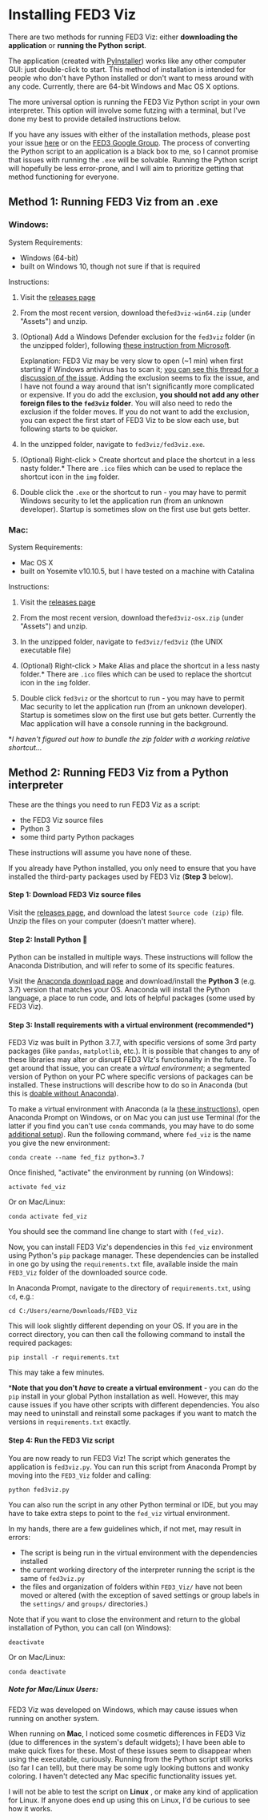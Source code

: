 # Installing FED3 Viz

There are two methods for running FED3 Viz: either **downloading the application** or **running the Python script**.

The application (created with [PyInstaller](https://www.pyinstaller.org/)) works like any other computer GUI: just double-click to start.  This method of installation is intended for people who don't have Python installed or don't want to mess around with any code.  Currently, there are 64-bit Windows and Mac OS X options.

The more universal option is running the FED3 Viz Python script in your own interpreter.  This option will involve some futzing with a terminal, but I've done my best to provide detailed instructions below.

If you have any issues with either of the installation methods, please post your issue [here](https://github.com/earnestt1234/FED3_Viz/issues) or on the [FED3 Google Group](https://groups.google.com/forum/#!forum/fedforum).  The process of converting the Python script to an application is a black box to me, so I cannot promise that issues with running the `.exe` will be solvable.  Running the Python script will hopefully be less error-prone, and I will aim to prioritize getting that method functioning for everyone.

## Method 1: Running FED3 Viz from an .exe

### Windows:

System Requirements:

- Windows (64-bit)
- built on Windows 10, though not sure if that is required

Instructions:

1. Visit the [releases page](https://github.com/earnestt1234/FED3_Viz/releases)

2. From the most recent version, download the`fed3viz-win64.zip` (under "Assets") and unzip.

3. (Optional) Add a Windows Defender exclusion for the `fed3viz` folder (in the unzipped folder), following [these instruction from Microsoft](https://support.microsoft.com/en-us/help/4028485/windows-10-add-an-exclusion-to-windows-security).  

   Explanation: FED3 Viz may be very slow to open (~1 min) when first starting if Windows antivirus has to scan it;  [you can see this thread for a discussion of the issue](http://pyinstaller.47505.x6.nabble.com/very-slow-start-td2089.html).  Adding the exclusion seems to fix the issue, and I have not found a way around that isn't significantly more complicated or expensive.  If you do add the exclusion, **you should not add any other foreign files to the `fed3viz` folder**.  You will also need to redo the exclusion if the folder moves.  If you do not want to add the exclusion, you can expect the first start of FED3 Viz to be slow each use, but following starts to be quicker.

4. In the unzipped folder, navigate to `fed3viz/fed3viz.exe`.

5. (Optional) Right-click > Create shortcut and place the shortcut in a less nasty folder.*  There are `.ico` files which can be used to replace the shortcut icon in the `img` folder.

6. Double click the `.exe` or the shortcut to run - you may have to permit Windows security to let the application run (from an unknown developer).  Startup is sometimes slow on the first use but gets better.

### Mac:

System Requirements:

- Mac OS X
- built on Yosemite v10.10.5, but I have tested on a machine with Catalina

Instructions:

1. Visit the [releases page](https://github.com/earnestt1234/FED3_Viz/releases)

2. From the most recent version, download the`fed3viz-osx.zip` (under "Assets") and unzip.

3. In the unzipped folder, navigate to `fed3viz/fed3viz` (the UNIX executable file)

4. (Optional) Right-click > Make Alias and place the shortcut in a less nasty folder.*  There are `.ico` files which can be used to replace the shortcut icon in the `img` folder.

5. Double click `fed3viz` or the shortcut to run - you may have to permit Mac security to let the application run (from an unknown developer).  Startup is sometimes slow on the first use but gets better.  Currently the Mac application will have a console running in the background.

   

*_I haven't figured out how to bundle the zip folder with a working relative shortcut..._



## Method 2: Running FED3 Viz from a Python interpreter

These are the things you need to run FED3 Viz as a script:

- the FED3 Viz source files
- Python 3 
- some third party Python packages

These instructions will assume you have none of these.   

If you already have Python installed, you only need to ensure that you have installed the third-party packages used by FED3 Viz (**Step 3** below).

#### Step 1: Download FED3 Viz source files

Visit the [releases page](https://github.com/earnestt1234/FED3_Viz/releases), and download the latest `Source code (zip)` file.  Unzip the files on your computer (doesn't matter where).

#### Step 2: Install Python​ :snake:

Python can be installed in multiple ways.  These instructions will follow the Anaconda Distribution, and will refer to some of its specific features.

Visit the [Anaconda download page](https://www.anaconda.com/distribution/) and download/install the **Python 3** (e.g. 3.7) version that matches your OS.  Anaconda will install the Python language, a place to run code, and lots of helpful packages (some used by FED3 Viz).

#### Step 3: Install requirements with a virtual environment (recommended*)

FED3 Viz was built in Python 3.7.7, with specific versions of some 3rd party packages (like `pandas`, `matplotlib`, etc.).  It is possible that changes to any of these libraries may alter or disrupt FED3 VIz's functionality in the future.  To get around that issue, you can create a *virtual environment*; a segmented version of Python on your PC where specific versions of packages can be installed.  These instructions will describe how to do so in Anaconda (but this is [doable without Anaconda](https://packaging.python.org/guides/installing-using-pip-and-virtual-environments/)).

To make a virtual environment with Anaconda (a la [these instructions](https://docs.anaconda.com/anaconda/user-guide/tasks/switch-environment/)), open Anaconda Prompt on Windows, or on Mac you can just use Terminal (for the latter if you find you can't use `conda` commands, you may have to do some [additional setup](https://towardsdatascience.com/how-to-successfully-install-anaconda-on-a-mac-and-actually-get-it-to-work-53ce18025f97)).  Run the following command, where `fed_viz` is the name you give the new environment:

```
conda create --name fed_fiz python=3.7
```

Once finished, "activate" the environment by running (on Windows):

```
activate fed_viz
```

Or on Mac/Linux:

```
conda activate fed_viz
```

You should see the command line change to start with `(fed_viz)`.  

Now, you can install FED3 Viz's dependencies in this `fed_viz` environment using Python's `pip` package manager.  These dependencies can be installed in one go by using the `requirements.txt` file, available inside the main `FED3_Viz` folder of the downloaded source code.  

In Anaconda Prompt, navigate to the directory of `requirements.txt`, using `cd`, e.g.:

```
cd C:/Users/earne/Downloads/FED3_Viz
```

This will look slightly different depending on your OS.  If you are in the correct directory, you can then call the following command to install the required packages:

```
pip install -r requirements.txt
```

This may take a few minutes.  

***Note that you don't *have* to create a virtual environment** - you can do the `pip` install in your global Python installation as well.  However, this may cause issues if you have other scripts with different dependencies.  You also may need to uninstall and reinstall some packages if you want to match the versions in `requirements.txt` exactly.

#### Step 4: Run the FED3 Viz script

You are now ready to run FED3 Viz!  The script which generates the application is `fed3viz.py`.  You can run this script from Anaconda Prompt by moving into the `FED3_Viz` folder and calling:

```
python fed3viz.py
```

You can also run the script in any other Python terminal or IDE, but you may have to take extra steps to point to the `fed_viz` virtual environment.

In my hands, there are a few guidelines which, if not met, may result in errors:

- The script is being run in the virtual environment with the dependencies installed
- the current working directory of the interpreter running the script is the same of `fed3viz.py`
- the files and organization of folders within `FED3_Viz/` have not been moved or altered (with the exception of saved settings or group labels in the `settings/` and `groups/` directories.)

Note that if you want to close the environment and return to the global installation of Python, you can call (on Windows):

```
deactivate
```

Or on Mac/Linux:

```
conda deactivate
```

##### Note for Mac/Linux Users:

FED3 Viz was developed on Windows, which may cause issues when running on another system.

When running on **Mac**, I noticed some cosmetic differences in FED3 Viz (due to differences in the system's default widgets); I have been able to make quick fixes for these.  Most of these issues seem to disappear when using the executable, curiously.  Running from the Python script still works (so far I can tell), but there may be some ugly looking buttons and wonky coloring.  I haven't detected any Mac specific functionality issues yet.

I will not be able to test the script on **Linux** , or make any kind of application for Linux.  If anyone does end up using this on Linux, I'd be curious to see how it works.